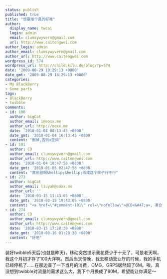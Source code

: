 ```yaml
---
status: publish
published: true
title: "想要推个真的好难"
author:
  display_name: twcai
  login: admin
  email: clumsywyvern@gmail.com
  url: http://www.caitengwei.com
author_login: admin
author_email: clumsywyvern@gmail.com
author_url: http://www.caitengwei.com
wordpress_id: 574
wordpress_url: http://child.kilu.de/blog/?p=574
date: '2009-08-29 10:29:13 +0800'
date_gmt: '2009-08-29 18:29:13 +0800'
categories:
- My BlackBerry
- Some parts
tags:
- BlackBerry
- twibble
comments:
- id: 100
  author: bigCat
  author_email: i@ooxx.me
  author_url: http://ooxx.me
  date: '2010-01-04 08:13:45 +0800'
  date_gmt: '2010-01-04 16:13:45 +0800'
  content: "删掉,否则x空间"
- id: 101
  author: CD
  author_email: clumsywyvern@gmail.com
  author_url: http://www.caitengwei.com
  date: '2010-01-04 18:47:58 +0800'
  date_gmt: '2010-01-05 02:47:58 +0800'
  content: "真悲剧啊&hellip;&hellip;改成这个样子行不行"
- id: 273
  author: bigCat
  author_email: liuyan@ooxx.me
  author_url: ''
  date: '2010-03-15 11:43:05 +0800'
  date_gmt: '2010-03-15 19:43:05 +0800'
  content: "<a href=\"#comment-101\" rel=\"nofollow\">@CD<&#47;a>, 凑合，真正悲剧就是直接整站数据被删，不退款\r\n推这个东西少碰，容易惹麻烦"
- id: 274
  author: CD
  author_email: clumsywyvern@gmail.com
  author_url: http://www.caitengwei.com
  date: '2010-03-15 17:28:30 +0800'
  date_gmt: '2010-03-16 01:28:30 +0800'
  content: "好吧"
---
```

<p>装好twibble5天后(也就是昨天)，移动突然提示我花费少于十元了，可是老天啊，我这个月初才存了100大洋啊。然后当天傍晚，我去移动营业厅的时候，我的手机已经停机了&hellip;&hellip;在那边查了一下当月的消费，OMG，GRPS居然超了6M。唉，真没想到twibble对流量的需求这么大，我下个月换成了80M，希望能让你满足～</p>
